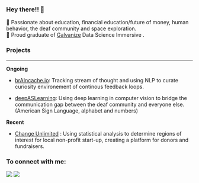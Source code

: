 ### Hey there!! 👋

🔭 Passionate about education, financial education/future of money, human behavior, the deaf community and space exploration. <br>
🌱 Proud graduate of [Galvanize](https://www.galvanize.com) Data Science Immersive . 
<br>
### Projects
----
**Ongoing**
* [brAIncache.io](https://github.com/braincache/brAIncache.github.io): Tracking stream of thought and using NLP to curate curiosity environement of continous feedback loops. 

* [deepASLearning](https://github.com/lesro/The-ASL-project): Using deep learning in computer vision to bridge the communication gap between the deaf community and everyone else. (American Sign Language, alphabet and numbers)<br>

**Recent**
* [Change Unlimited](https://github.com/lesro/change_unlimited) : Using statistical analysis to determine regions of interest for local non-profit start-up, creating a platform for donors and fundraisers.
<!--
**lesro/lesro** is a ✨ _special_ ✨ repository because its `README.md` (this file) appears on your GitHub profile.

Here are some ideas to get you started:

- 🔭 I’m currently working on ...
-  I’m currently learning ...
- 👯 I’m looking to collaborate on ...
-  I’m looking for help with ...
- 💬 Ask me about ...
- 📫 How to reach me: ...
- 😄 Pronouns: ...
- ⚡ Fun fact: ...
-->
### To connect with me:
[<img src="https://img.shields.io/badge/linkedin-%230077B5.svg?&style=for-the-badge&logo=linkedin&logoColor=white" />](https://www.linkedin.com/in/lesro)
[<img src="https://img.shields.io/badge/twitter-%231DA1F2.svg?&style=for-the-badge&logo=twitter&logoColor=white" />](https://twitter.com/lesroco)

